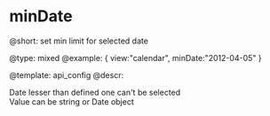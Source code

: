 minDate
=============


@short: set min limit for selected date
	

@type: mixed
@example:
{ view:"calendar", minDate:"2012-04-05" }

@template:	api_config
@descr:


Date lesser than defined one can't be selected  
Value can be string or Date object